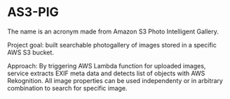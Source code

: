 # AS3-PIG
The name is an acronym made from Amazon S3 Photo Intelligent Gallery.

Project goal: built searchable photogallery of images stored in a specific AWS S3 bucket. 

Approach: By triggering AWS Lambda function for uploaded images, service extracts EXIF meta data and detects list of objects with AWS Rekognition. All image properties can be used independenty or in arbitrary combination to search for specific image. 
